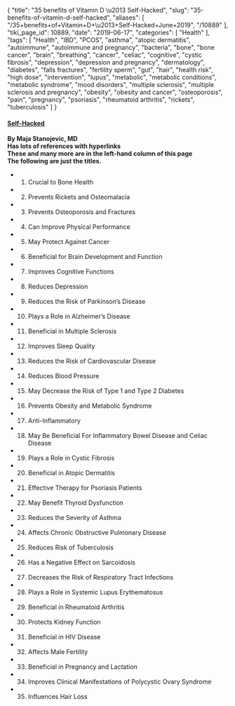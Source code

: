 {
    "title": "35 benefits of Vitamin D \u2013 Self-Hacked",
    "slug": "35-benefits-of-vitamin-d-self-hacked",
    "aliases": [
        "/35+benefits+of+Vitamin+D+\u2013+Self-Hacked+June+2019",
        "/10889"
    ],
    "tiki_page_id": 10889,
    "date": "2019-06-17",
    "categories": [
        "Health"
    ],
    "tags": [
        "Health",
        "IBD",
        "PCOS",
        "asthma",
        "atopic dermatitis",
        "autoimmune",
        "autoimmune and pregnancy",
        "bacteria",
        "bone",
        "bone cancer",
        "brain",
        "breathing",
        "cancer",
        "celiac",
        "cognitive",
        "cystic fibrosis",
        "depression",
        "depression and pregnancy",
        "dermatology",
        "diabetes",
        "falls fractures",
        "fertility sperm",
        "gut",
        "hair",
        "health risk",
        "high dose",
        "intervention",
        "lupus",
        "metabolic",
        "metabolic conditions",
        "metabolic syndrome",
        "mood disorders",
        "multiple sclerosis",
        "multiple sclerosis and pregnancy",
        "obesity",
        "obesity and cancer",
        "osteoporosis",
        "pain",
        "pregnancy",
        "psoriasis",
        "rheumatoid arthritis",
        "rickets",
        "tuberculosis"
    ]
}


#### [Self-Hacked](https://selfhacked.com/blog/35proven-health-benefits-vitamin-d-part-1/)

 **By Maja Stanojevic, MD  
Has lots of references with hyperlinks  
These and many more are in the left-hand column of this page  
The following are just the titles.** 

* 1) Crucial to Bone Health

* 2) Prevents Rickets and Osteomalacia

* 3) Prevents Osteoporosis and Fractures

* 4) Can Improve Physical Performance

* 5) May Protect Against Cancer

* 6) Beneficial for Brain Development and Function

* 7) Improves Cognitive Functions

* 8) Reduces Depression

* 9) Reduces the Risk of Parkinson’s Disease

* 10) Plays a Role in Alzheimer’s Disease

* 11) Beneficial in Multiple Sclerosis

* 12) Improves Sleep Quality

* 13) Reduces the Risk of Cardiovascular Disease

* 14) Reduces Blood Pressure

* 15) May Decrease the Risk of Type 1 and Type 2 Diabetes

* 16) Prevents Obesity and Metabolic Syndrome

* 17) Anti-Inflammatory

* 18) May Be Beneficial For Inflammatory Bowel Disease and Celiac Disease

* 19) Plays a Role in Cystic Fibrosis

* 20) Beneficial in Atopic Dermatitis

* 21) Effective Therapy for Psoriasis Patients

* 22) May Benefit Thyroid Dysfunction

* 23) Reduces the Severity of Asthma

* 24) Affects Chronic Obstructive Pulmonary Disease

* 25) Reduces Risk of Tuberculosis

* 26) Has a Negative Effect on Sarcoidosis

* 27) Decreases the Risk of Respiratory Tract Infections

* 28) Plays a Role in Systemic Lupus Erythematosus

* 29) Beneficial in Rheumatoid Arthritis

* 30) Protects Kidney Function

* 31) Beneficial in HIV Disease

* 32) Affects Male Fertility

* 33) Beneficial in Pregnancy and Lactation

* 34) Improves Clinical Manifestations of Polycystic Ovary Syndrome

* 35) Influences Hair Loss